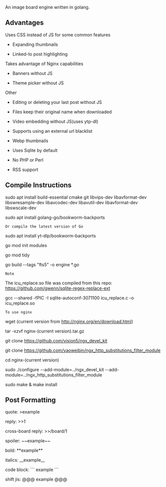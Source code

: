 An image board engine written in golang.

## Advantages

Uses CSS instead of JS for some common features

- Expanding thumbnails

- Linked-to post highlighting 

Takes advantage of Nginx capabilities

- Banners without JS

- Theme picker without JS

Other

- Editing or deleting your last post without JS

- Files keep their original name when downloaded 

- Video embedding without JS(uses ytp-dl)

- Supports using an external url blacklist

- Webp thumbnails 

- Uses Sqlite by default 

- No PHP or Perl

- RSS support

## Compile Instructions
sudo apt install build-essential cmake git libvips-dev libavformat-dev libswresample-dev libavcodec-dev libavutil-dev libavformat-dev libswscale-dev

sudo apt install golang-go/bookworm-backports

`Or compile the latest version of Go`

sudo apt install yt-dlp/bookworm-backports

go mod init modules

go mod tidy 

go build --tags "fts5" -o engine *.go

`Note`

The icu_replace.so file was compiled from this repo: https://github.com/gwenn/sqlite-regex-replace-ext

gcc --shared -fPIC -I sqlite-autoconf-3071100 icu_replace.c -o icu_replace.so

`To use nginx`

wget (current version from http://nginx.org/en/download.html)

tar -xzvf nginx-(current version).tar.gz

git clone https://github.com/vision5/ngx_devel_kit

git clone https://github.com/yaoweibin/ngx_http_substitutions_filter_module

cd nginx-(current version)

sudo ./configure --add-module=../ngx_devel_kit --add-module=../ngx_http_substitutions_filter_module

sudo make & make install 

## Post Formatting
quote: >example

reply: >>1

cross-board reply: >>/board/1

spoiler: \~\~example\~\~

bold: \*\*example\*\*

italics: \_\_example\_\_

code block: \`\`\`
                example
            \`\`\`

shift jis: \@\@\@
               example
           \@\@\@

